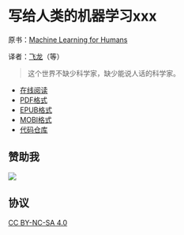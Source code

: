 # 写给人类的机器学习xxx

原书：[Machine Learning for Humans](https://medium.com/machine-learning-for-humans/)

译者：[飞龙](https://github.com/wizardforcel)（等）

> 这个世界不缺少科学家，缺少能说人话的科学家。

+ [在线阅读](https://www.gitbook.com/book/wizardforcel/ml-for-humans/details)
+ [PDF格式](https://www.gitbook.com/download/pdf/book/wizardforcel/ml-for-humans)
+ [EPUB格式](https://www.gitbook.com/download/epub/book/wizardforcel/ml-for-humans)
+ [MOBI格式](https://www.gitbook.com/download/mobi/book/wizardforcel/ml-for-humans)
+ [代码仓库](http://github.com/wizardforcel/ml-for-humans-zh)

## 赞助我

![](img/qr_alipay.png)

## 协议

[CC BY-NC-SA 4.0](http://creativecommons.org/licenses/by-nc-sa/4.0/)
